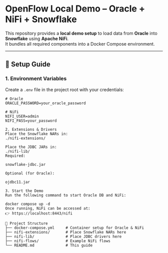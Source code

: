 # OpenFlow Local Demo – Oracle + NiFi + Snowflake

This repository provides a **local demo setup** to load data from **Oracle** into **Snowflake** using **Apache NiFi**.  
It bundles all required components into a Docker Compose environment.

---

## 🚀 Setup Guide

### 1. Environment Variables
Create a `.env` file in the project root with your credentials:

```env
# Oracle
ORACLE_PASSWORD=your_oracle_password

# NiFi
NIFI_USER=admin
NIFI_PASS=your_password

2. Extensions & Drivers
Place the Snowflake NARs in:
./nifi-extensions/

Place the JDBC JARs in:
./nifi-lib/
Required:

snowflake-jdbc.jar

Optional (for Oracle):

ojdbc11.jar

3. Start the Demo
Run the following command to start Oracle DB and NiFi:

docker compose up -d
Once running, NiFi can be accessed at:
👉 https://localhost:8443/nifi

📂 Project Structure
├── docker-compose.yml     # Container setup for Oracle & NiFi
├── nifi-extensions/       # Place Snowflake NARs here
├── nifi-lib/              # Place JDBC drivers here
├── nifi-flows/            # Example NiFi flows
└── README.md              # This guide